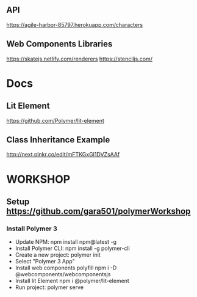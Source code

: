 ## API
https://agile-harbor-85797.herokuapp.com/characters

## Web Components Libraries
https://skatejs.netlify.com/renderers
https://stenciljs.com/


# Docs
## Lit Element
https://github.com/Polymer/lit-element

## Class Inheritance Example
http://next.plnkr.co/edit/mFTKGxGI1DVZsAAf

# WORKSHOP
## Setup https://github.com/gara501/polymerWorkshop
### Install Polymer 3
- Update NPM: npm install npm@latest -g
- Install Polymer CLI: npm install -g polymer-cli
- Create a new project: polymer init
- Select "Polymer 3 App"
- Install web components polyfill npm i -D @webcomponents/webcomponentsjs
- Install lit Element npm i @polymer/lit-element
- Run project: polymer serve
